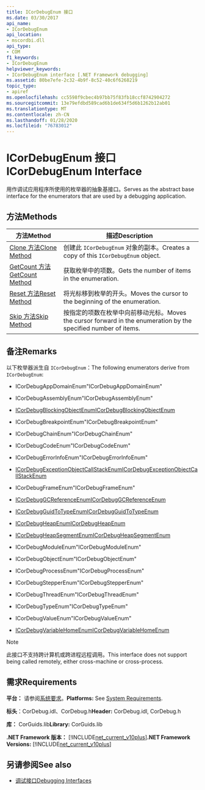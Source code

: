 ```yaml
---
title: ICorDebugEnum 接口
ms.date: 03/30/2017
api_name:
- ICorDebugEnum
api_location:
- mscordbi.dll
api_type:
- COM
f1_keywords:
- ICorDebugEnum
helpviewer_keywords:
- ICorDebugEnum interface [.NET Framework debugging]
ms.assetid: 80be7efe-2c32-4b9f-8c52-40c6f6268219
topic_type:
- apiref
ms.openlocfilehash: cc5598f9cbec4b97bb75f83fb18ccf8742904272
ms.sourcegitcommit: 13e79efdbd589cad6b1de634f5d6b1262b12ab01
ms.translationtype: MT
ms.contentlocale: zh-CN
ms.lasthandoff: 01/28/2020
ms.locfileid: "76783012"
---
```

# <a name="icordebugenum-interface"></a><span data-ttu-id="43969-102">ICorDebugEnum 接口</span><span class="sxs-lookup"><span data-stu-id="43969-102">ICorDebugEnum Interface</span></span>

<span data-ttu-id="43969-103">用作调试应用程序所使用的枚举器的抽象基接口。</span><span class="sxs-lookup"><span data-stu-id="43969-103">Serves as the abstract base interface for the enumerators that are used by a debugging application.</span></span>  
  
## <a name="methods"></a><span data-ttu-id="43969-104">方法</span><span class="sxs-lookup"><span data-stu-id="43969-104">Methods</span></span>  
  
|<span data-ttu-id="43969-105">方法</span><span class="sxs-lookup"><span data-stu-id="43969-105">Method</span></span>|<span data-ttu-id="43969-106">描述</span><span class="sxs-lookup"><span data-stu-id="43969-106">Description</span></span>|  
|------------|-----------------|  
|[<span data-ttu-id="43969-107">Clone 方法</span><span class="sxs-lookup"><span data-stu-id="43969-107">Clone Method</span></span>](icordebugenum-clone-method.md)|<span data-ttu-id="43969-108">创建此 `ICorDebugEnum` 对象的副本。</span><span class="sxs-lookup"><span data-stu-id="43969-108">Creates a copy of this `ICorDebugEnum` object.</span></span>|  
|[<span data-ttu-id="43969-109">GetCount 方法</span><span class="sxs-lookup"><span data-stu-id="43969-109">GetCount Method</span></span>](icordebugenum-getcount-method.md)|<span data-ttu-id="43969-110">获取枚举中的项数。</span><span class="sxs-lookup"><span data-stu-id="43969-110">Gets the number of items in the enumeration.</span></span>|  
|[<span data-ttu-id="43969-111">Reset 方法</span><span class="sxs-lookup"><span data-stu-id="43969-111">Reset Method</span></span>](icordebugenum-reset-method.md)|<span data-ttu-id="43969-112">将光标移到枚举的开头。</span><span class="sxs-lookup"><span data-stu-id="43969-112">Moves the cursor to the beginning of the enumeration.</span></span>|  
|[<span data-ttu-id="43969-113">Skip 方法</span><span class="sxs-lookup"><span data-stu-id="43969-113">Skip Method</span></span>](icordebugenum-skip-method.md)|<span data-ttu-id="43969-114">按指定的项数在枚举中向前移动光标。</span><span class="sxs-lookup"><span data-stu-id="43969-114">Moves the cursor forward in the enumeration by the specified number of items.</span></span>|  
  
## <a name="remarks"></a><span data-ttu-id="43969-115">备注</span><span class="sxs-lookup"><span data-stu-id="43969-115">Remarks</span></span>  
 <span data-ttu-id="43969-116">以下枚举器派生自 `ICorDebugEnum`：</span><span class="sxs-lookup"><span data-stu-id="43969-116">The following enumerators derive from `ICorDebugEnum`:</span></span>  
  
- <span data-ttu-id="43969-117">ICorDebugAppDomainEnum</span><span class="sxs-lookup"><span data-stu-id="43969-117">"ICorDebugAppDomainEnum"</span></span>  
  
- <span data-ttu-id="43969-118">ICorDebugAssemblyEnum</span><span class="sxs-lookup"><span data-stu-id="43969-118">"ICorDebugAssemblyEnum"</span></span>  
  
- [<span data-ttu-id="43969-119">ICorDebugBlockingObjectEnum</span><span class="sxs-lookup"><span data-stu-id="43969-119">ICorDebugBlockingObjectEnum</span></span>](icordebugblockingobjectenum-interface.md)  
  
- <span data-ttu-id="43969-120">ICorDebugBreakpointEnum</span><span class="sxs-lookup"><span data-stu-id="43969-120">"ICorDebugBreakpointEnum"</span></span>  
  
- <span data-ttu-id="43969-121">ICorDebugChainEnum</span><span class="sxs-lookup"><span data-stu-id="43969-121">"ICorDebugChainEnum"</span></span>  
  
- <span data-ttu-id="43969-122">ICorDebugCodeEnum</span><span class="sxs-lookup"><span data-stu-id="43969-122">"ICorDebugCodeEnum"</span></span>  
  
- <span data-ttu-id="43969-123">ICorDebugErrorInfoEnum</span><span class="sxs-lookup"><span data-stu-id="43969-123">"ICorDebugErrorInfoEnum"</span></span>  
  
- [<span data-ttu-id="43969-124">ICorDebugExceptionObjectCallStackEnum</span><span class="sxs-lookup"><span data-stu-id="43969-124">ICorDebugExceptionObjectCallStackEnum</span></span>](icordebugexceptionobjectcallstackenum-interface.md)  
  
- <span data-ttu-id="43969-125">ICorDebugFrameEnum</span><span class="sxs-lookup"><span data-stu-id="43969-125">"ICorDebugFrameEnum"</span></span>  
  
- [<span data-ttu-id="43969-126">ICorDebugGCReferenceEnum</span><span class="sxs-lookup"><span data-stu-id="43969-126">ICorDebugGCReferenceEnum</span></span>](icordebuggcreferenceenum-interface.md)  
  
- [<span data-ttu-id="43969-127">ICorDebugGuidToTypeEnum</span><span class="sxs-lookup"><span data-stu-id="43969-127">ICorDebugGuidToTypeEnum</span></span>](icordebugguidtotypeenum-interface.md)  
  
- [<span data-ttu-id="43969-128">ICorDebugHeapEnum</span><span class="sxs-lookup"><span data-stu-id="43969-128">ICorDebugHeapEnum</span></span>](icordebugheapenum-interface.md)  
  
- [<span data-ttu-id="43969-129">ICorDebugHeapSegmentEnum</span><span class="sxs-lookup"><span data-stu-id="43969-129">ICorDebugHeapSegmentEnum</span></span>](icordebugheapsegmentenum-interface.md)  
  
- <span data-ttu-id="43969-130">ICorDebugModuleEnum</span><span class="sxs-lookup"><span data-stu-id="43969-130">"ICorDebugModuleEnum"</span></span>  
  
- <span data-ttu-id="43969-131">ICorDebugObjectEnum</span><span class="sxs-lookup"><span data-stu-id="43969-131">"ICorDebugObjectEnum"</span></span>  
  
- <span data-ttu-id="43969-132">ICorDebugProcessEnum</span><span class="sxs-lookup"><span data-stu-id="43969-132">"ICorDebugProcessEnum"</span></span>  
  
- <span data-ttu-id="43969-133">ICorDebugStepperEnum</span><span class="sxs-lookup"><span data-stu-id="43969-133">"ICorDebugStepperEnum"</span></span>  
  
- <span data-ttu-id="43969-134">ICorDebugThreadEnum</span><span class="sxs-lookup"><span data-stu-id="43969-134">"ICorDebugThreadEnum"</span></span>  
  
- <span data-ttu-id="43969-135">ICorDebugTypeEnum</span><span class="sxs-lookup"><span data-stu-id="43969-135">"ICorDebugTypeEnum"</span></span>  
  
- <span data-ttu-id="43969-136">ICorDebugValueEnum</span><span class="sxs-lookup"><span data-stu-id="43969-136">"ICorDebugValueEnum"</span></span>  
  
- [<span data-ttu-id="43969-137">ICorDebugVariableHomeEnum</span><span class="sxs-lookup"><span data-stu-id="43969-137">ICorDebugVariableHomeEnum</span></span>](icordebugvariablehomeenum-interface.md)  
  
> [!NOTE]
> <span data-ttu-id="43969-138">此接口不支持跨计算机或跨进程远程调用。</span><span class="sxs-lookup"><span data-stu-id="43969-138">This interface does not support being called remotely, either cross-machine or cross-process.</span></span>  
  
## <a name="requirements"></a><span data-ttu-id="43969-139">需求</span><span class="sxs-lookup"><span data-stu-id="43969-139">Requirements</span></span>  
 <span data-ttu-id="43969-140">**平台：** 请参阅[系统要求](../../../../docs/framework/get-started/system-requirements.md)。</span><span class="sxs-lookup"><span data-stu-id="43969-140">**Platforms:** See [System Requirements](../../../../docs/framework/get-started/system-requirements.md).</span></span>  
  
 <span data-ttu-id="43969-141">**标头**：CorDebug.idl、CorDebug.h</span><span class="sxs-lookup"><span data-stu-id="43969-141">**Header:** CorDebug.idl, CorDebug.h</span></span>  
  
 <span data-ttu-id="43969-142">**库：** CorGuids.lib</span><span class="sxs-lookup"><span data-stu-id="43969-142">**Library:** CorGuids.lib</span></span>  
  
 <span data-ttu-id="43969-143">**.NET Framework 版本：** [!INCLUDE[net_current_v10plus](../../../../includes/net-current-v10plus-md.md)]</span><span class="sxs-lookup"><span data-stu-id="43969-143">**.NET Framework Versions:** [!INCLUDE[net_current_v10plus](../../../../includes/net-current-v10plus-md.md)]</span></span>  
  
## <a name="see-also"></a><span data-ttu-id="43969-144">另请参阅</span><span class="sxs-lookup"><span data-stu-id="43969-144">See also</span></span>

- [<span data-ttu-id="43969-145">调试接口</span><span class="sxs-lookup"><span data-stu-id="43969-145">Debugging Interfaces</span></span>](debugging-interfaces.md)
